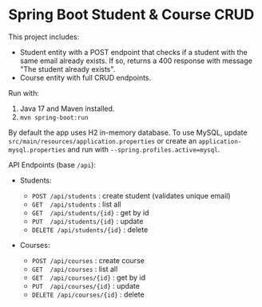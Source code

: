 # Spring Boot Student & Course CRUD

This project includes:
- Student entity with a POST endpoint that checks if a student with the same email already exists. If so, returns a 400 response with message "The student already exists".
- Course entity with full CRUD endpoints.

Run with:
1. Java 17 and Maven installed.
2. `mvn spring-boot:run`

By default the app uses H2 in-memory database. To use MySQL, update `src/main/resources/application.properties` or create an `application-mysql.properties` and run with `--spring.profiles.active=mysql`.

API Endpoints (base `/api`):
- Students:
  - `POST /api/students` : create student (validates unique email)
  - `GET  /api/students` : list all
  - `GET  /api/students/{id}` : get by id
  - `PUT  /api/students/{id}` : update
  - `DELETE /api/students/{id}` : delete

- Courses:
  - `POST /api/courses` : create course
  - `GET  /api/courses` : list all
  - `GET  /api/courses/{id}` : get by id
  - `PUT  /api/courses/{id}` : update
  - `DELETE /api/courses/{id}` : delete
